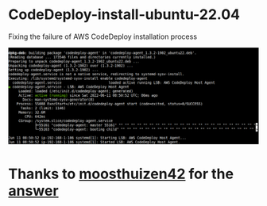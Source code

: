 # CodeDeploy-install-ubuntu-22.04
Fixing the failure of AWS CodeDeploy installation process

![Codeploy running](codeploy-running.png)

# Thanks to [moosthuizen42](https://github.com/moosthuizen42) for the [answer](https://github.com/aws/aws-codedeploy-agent/issues/301#issuecomment-1129912011)
